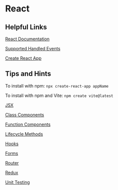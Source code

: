 # React

## Helpful Links

[React Documentation](https://reactjs.org/docs/hello-world.html)

[Supported Handled Events](https://reactjs.org/docs/events.html#supported-events)

[Create React App](https://create-react-app.dev/docs/getting-started/)

## Tips and Hints

To install with npm: `npx create-react-app appName`

To install with npm and Vite: `npm create vite@latest`

[JSX](React/jsx.md)

[Class Components](React/class-components.md)

[Function Components](React/function-components.md)

[Lifecycle Methods](React/lifecycle.md)

[Hooks](React/hooks.md)

[Forms](React/forms.md)

[Router](React/router.md)

[Redux](React/redux.md)

[Unit Testing](React/unit-testing.md)
